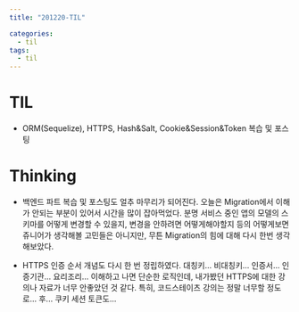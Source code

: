```yaml
---
title: "201220-TIL"

categories:
  - til
tags:
  - til
---
```

# TIL
 - ORM(Sequelize), HTTPS, Hash&Salt, Cookie&Session&Token 복습 및 포스팅

 

# Thinking
 - 백엔드 파트 복습 및 포스팅도 얼추 마무리가 되어진다. 오늘은 Migration에서 이해가 안되는 부분이 있어서 시간을 많이 잡아먹었다. 분명 서비스 중인 앱의 모델의 스키마를 어떻게 변경할 수 있을지, 변경을 안하려면 어떻게해야할지 등의 어떻게보면 쥬니어가 생각해볼 고민들은 아니지만, 무튼 Migration의 힘에 대해 다시 한번 생각해보았다.

 - HTTPS 인증 순서 개념도 다시 한 번 정립하였다. 대칭키... 비대칭키... 인증서... 인증기관... 요리조리... 이해하고 나면 단순한 로직인데, 내가봤던 HTTPS에 대한 강의나 자료가 너무 안좋았던 것 같다. 특히, 코드스테이츠 강의는 정말 너무할 정도로... 후... 쿠키 세션 토큰도...